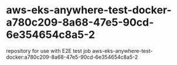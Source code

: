 # aws-eks-anywhere-test-docker-a780c209-8a68-47e5-90cd-6e354654c8a5-2
repository for use with E2E test job aws-eks-anywhere-test-docker:a780c209-8a68-47e5-90cd-6e354654c8a5-2

